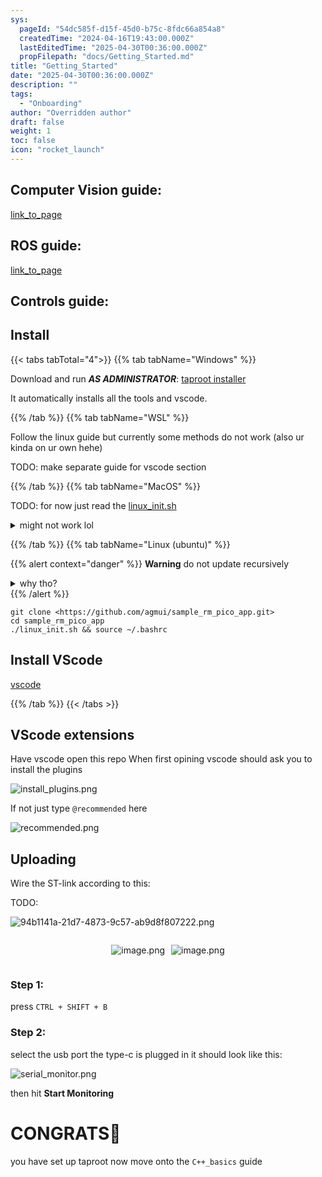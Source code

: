 ```yaml
---
sys:
  pageId: "54dc585f-d15f-45d0-b75c-8fdc66a854a8"
  createdTime: "2024-04-16T19:43:00.000Z"
  lastEditedTime: "2025-04-30T00:36:00.000Z"
  propFilepath: "docs/Getting_Started.md"
title: "Getting_Started"
date: "2025-04-30T00:36:00.000Z"
description: ""
tags:
  - "Onboarding"
author: "Overridden author"
draft: false
weight: 1
toc: false
icon: "rocket_launch"
---
```


## Computer Vision guide:

[link_to_page](86d45bc0-388b-4d26-8848-44f255f73d0e)

## ROS guide:

[link_to_page](3c76c1de-ec8f-46d6-8b0a-294005edc2d5)

## Controls guide:

## Install

{{< tabs tabTotal="4">}}
{{% tab tabName="Windows" %}}

Download and run _**AS ADMINISTRATOR**_: [taproot installer](https://github.com/Thornbots/TeachingFreshies/releases/tag/1.0)

It automatically installs all the tools and vscode.

{{% /tab %}}
{{% tab tabName="WSL" %}}

Follow the linux guide but currently some methods do not work (also ur kinda on ur own hehe)

TODO: make separate guide for vscode section

{{% /tab %}}
{{% tab tabName="MacOS" %}}

TODO: for now just read the [linux_init.sh](https://github.com/agmui/sample_rm_pico_app/blob/main/linux_init.sh)

<details>
<summary>might not work lol</summary>

`brew install libusb pkg-config`

Next install: [vscode](https://code.visualstudio.com/Download)

</details>

{{% /tab %}}
{{% tab tabName="Linux (ubuntu)" %}}

{{% alert context="danger" %}}
**Warning** do not update recursively
<details>
<summary>why tho?</summary>
There are some submodules that may go on for a while (like tinyusb) and I highly
recommend you don't need to get them.
If you want to see what submodules I update just look in `linux_init.sh`
</details>
{{% /alert %}}

```shell
git clone <https://github.com/agmui/sample_rm_pico_app.git>
cd sample_rm_pico_app
./linux_init.sh && source ~/.bashrc
```

## Install VScode

[vscode](https://code.visualstudio.com/Download)

{{% /tab %}}
{{< /tabs >}}

## VScode extensions

Have vscode open this repo
When first opining vscode should ask you to install the plugins

![install_plugins.png](https://prod-files-secure.s3.us-west-2.amazonaws.com/d518164a-d88e-44d1-a4ee-3adb3bd8bce0/89bd30f0-1825-4e77-867b-0a41ce370880/install_plugins.png?X-Amz-Algorithm=AWS4-HMAC-SHA256&X-Amz-Content-Sha256=UNSIGNED-PAYLOAD&X-Amz-Credential=ASIAZI2LB466XATCLGMP%2F20250714%2Fus-west-2%2Fs3%2Faws4_request&X-Amz-Date=20250714T161059Z&X-Amz-Expires=3600&X-Amz-Security-Token=IQoJb3JpZ2luX2VjEBUaCXVzLXdlc3QtMiJHMEUCIQD0C%2BQZDdatXtp89AhUA3ewjyug2r7OU9o5m03ZfnyGTgIgNg1H6Yv6oblP%2FP%2Fku%2BjgBCrbFNfYbCFIAib7mRJDu04q%2FwMILhAAGgw2Mzc0MjMxODM4MDUiDLfCVBZOgtY24LuNNCrcA%2FluEC0gU6WX6xIoesrQQp0%2BDywl6qKJ11MIfwb9UdhzXLjvlWChBkzIhcHweZINVMpSbDV84XuSnA6zbZfvDbYLlEoPNzghUma9EX78LQprvLpi7odQwuKD8z%2FfwEOL3DpFhJXt5%2F45iyfVl1nFbmva48cmzk%2BF6Vn%2BP7CQRaABWUoMTtrsmWu4EqRn9h7ssrP7msfItLK3hKBnPXmkrbVCjMv%2F6FRwz5FrLPHBeDBOKNVEzG0XsE9c4Ubvjwz5g1XKoVWEnYOH61%2BKVcHceTtE7JHPyv%2Bb7shqnmdYuq0JRdYHYNgIcfwtfuEu8gidBCO5HoBbOc%2FzB9MpfuUAOL7xs94xECGrSjQLsK64YMTzUljxcUUD16IPYivm2tpMN%2FxBaMosNuJKpbx5%2BBCTbk6D2TwslcD%2FI3sN%2FHrcxLOtxF3L5b8Cp120sb9KHKSAne%2Bi5NtjYbzWtnBI%2BV4voNYB7tMLc%2B%2FMbkx1muqxbYfeDRvHOivQmGssCFRIT%2Fd7NCptNt9yFLyHw0pGtMTv8evhlUxZQPSNKfp%2BSd%2BmcKFiwmcliLJ7FQSMVHDh2QeG%2FhsddCPwTCkpcXHHvwRB1lAXo07iEJ1ir6em8x4oTiiCb2z8C2z29w6U5FWcMMiF1MMGOqUBZuYW92Th4Nrnehi%2BYjhqvxjv5Lr%2FFdJDYkx9NjS3ojGgp%2FTFMzZx80a%2FBdmqLntHDtJdR%2B1OBGJR8faIwOn6vCPDsAXNZnyP55CiE2c6X7vlV%2BNJTeGqdYyM4MTXSr9SUK7vHawe4C9WJzBhgO1SbqfOZx3eyhcq4hirPTuv6ftJgA%2FdCaeklGNrqKK3kJHTKTQ1Q9WwVTG1t2E2DCAqXKq00%2BYS&X-Amz-Signature=154ee2779e55ff8fd7dc51020637daac7e8c277bea02e2eafa26531e2582b415&X-Amz-SignedHeaders=host&x-amz-checksum-mode=ENABLED&x-id=GetObject)

If not just type `@recommended` here  

![recommended.png](https://prod-files-secure.s3.us-west-2.amazonaws.com/d518164a-d88e-44d1-a4ee-3adb3bd8bce0/61e661e9-5d85-4dfc-be0d-8d2097a5e793/recommended.png?X-Amz-Algorithm=AWS4-HMAC-SHA256&X-Amz-Content-Sha256=UNSIGNED-PAYLOAD&X-Amz-Credential=ASIAZI2LB466XATCLGMP%2F20250714%2Fus-west-2%2Fs3%2Faws4_request&X-Amz-Date=20250714T161059Z&X-Amz-Expires=3600&X-Amz-Security-Token=IQoJb3JpZ2luX2VjEBUaCXVzLXdlc3QtMiJHMEUCIQD0C%2BQZDdatXtp89AhUA3ewjyug2r7OU9o5m03ZfnyGTgIgNg1H6Yv6oblP%2FP%2Fku%2BjgBCrbFNfYbCFIAib7mRJDu04q%2FwMILhAAGgw2Mzc0MjMxODM4MDUiDLfCVBZOgtY24LuNNCrcA%2FluEC0gU6WX6xIoesrQQp0%2BDywl6qKJ11MIfwb9UdhzXLjvlWChBkzIhcHweZINVMpSbDV84XuSnA6zbZfvDbYLlEoPNzghUma9EX78LQprvLpi7odQwuKD8z%2FfwEOL3DpFhJXt5%2F45iyfVl1nFbmva48cmzk%2BF6Vn%2BP7CQRaABWUoMTtrsmWu4EqRn9h7ssrP7msfItLK3hKBnPXmkrbVCjMv%2F6FRwz5FrLPHBeDBOKNVEzG0XsE9c4Ubvjwz5g1XKoVWEnYOH61%2BKVcHceTtE7JHPyv%2Bb7shqnmdYuq0JRdYHYNgIcfwtfuEu8gidBCO5HoBbOc%2FzB9MpfuUAOL7xs94xECGrSjQLsK64YMTzUljxcUUD16IPYivm2tpMN%2FxBaMosNuJKpbx5%2BBCTbk6D2TwslcD%2FI3sN%2FHrcxLOtxF3L5b8Cp120sb9KHKSAne%2Bi5NtjYbzWtnBI%2BV4voNYB7tMLc%2B%2FMbkx1muqxbYfeDRvHOivQmGssCFRIT%2Fd7NCptNt9yFLyHw0pGtMTv8evhlUxZQPSNKfp%2BSd%2BmcKFiwmcliLJ7FQSMVHDh2QeG%2FhsddCPwTCkpcXHHvwRB1lAXo07iEJ1ir6em8x4oTiiCb2z8C2z29w6U5FWcMMiF1MMGOqUBZuYW92Th4Nrnehi%2BYjhqvxjv5Lr%2FFdJDYkx9NjS3ojGgp%2FTFMzZx80a%2FBdmqLntHDtJdR%2B1OBGJR8faIwOn6vCPDsAXNZnyP55CiE2c6X7vlV%2BNJTeGqdYyM4MTXSr9SUK7vHawe4C9WJzBhgO1SbqfOZx3eyhcq4hirPTuv6ftJgA%2FdCaeklGNrqKK3kJHTKTQ1Q9WwVTG1t2E2DCAqXKq00%2BYS&X-Amz-Signature=f5e43acbc7366fd9f41b662d2985b1b094de8256a7ca103db0da028185ff145f&X-Amz-SignedHeaders=host&x-amz-checksum-mode=ENABLED&x-id=GetObject)

## Uploading

Wire the ST-link according to this:

TODO:

![94b1141a-21d7-4873-9c57-ab9d8f807222.png](https://prod-files-secure.s3.us-west-2.amazonaws.com/d518164a-d88e-44d1-a4ee-3adb3bd8bce0/e5fad17d-ab82-4300-9f4c-505ab4b1202c/94b1141a-21d7-4873-9c57-ab9d8f807222.png?X-Amz-Algorithm=AWS4-HMAC-SHA256&X-Amz-Content-Sha256=UNSIGNED-PAYLOAD&X-Amz-Credential=ASIAZI2LB466XATCLGMP%2F20250714%2Fus-west-2%2Fs3%2Faws4_request&X-Amz-Date=20250714T161059Z&X-Amz-Expires=3600&X-Amz-Security-Token=IQoJb3JpZ2luX2VjEBUaCXVzLXdlc3QtMiJHMEUCIQD0C%2BQZDdatXtp89AhUA3ewjyug2r7OU9o5m03ZfnyGTgIgNg1H6Yv6oblP%2FP%2Fku%2BjgBCrbFNfYbCFIAib7mRJDu04q%2FwMILhAAGgw2Mzc0MjMxODM4MDUiDLfCVBZOgtY24LuNNCrcA%2FluEC0gU6WX6xIoesrQQp0%2BDywl6qKJ11MIfwb9UdhzXLjvlWChBkzIhcHweZINVMpSbDV84XuSnA6zbZfvDbYLlEoPNzghUma9EX78LQprvLpi7odQwuKD8z%2FfwEOL3DpFhJXt5%2F45iyfVl1nFbmva48cmzk%2BF6Vn%2BP7CQRaABWUoMTtrsmWu4EqRn9h7ssrP7msfItLK3hKBnPXmkrbVCjMv%2F6FRwz5FrLPHBeDBOKNVEzG0XsE9c4Ubvjwz5g1XKoVWEnYOH61%2BKVcHceTtE7JHPyv%2Bb7shqnmdYuq0JRdYHYNgIcfwtfuEu8gidBCO5HoBbOc%2FzB9MpfuUAOL7xs94xECGrSjQLsK64YMTzUljxcUUD16IPYivm2tpMN%2FxBaMosNuJKpbx5%2BBCTbk6D2TwslcD%2FI3sN%2FHrcxLOtxF3L5b8Cp120sb9KHKSAne%2Bi5NtjYbzWtnBI%2BV4voNYB7tMLc%2B%2FMbkx1muqxbYfeDRvHOivQmGssCFRIT%2Fd7NCptNt9yFLyHw0pGtMTv8evhlUxZQPSNKfp%2BSd%2BmcKFiwmcliLJ7FQSMVHDh2QeG%2FhsddCPwTCkpcXHHvwRB1lAXo07iEJ1ir6em8x4oTiiCb2z8C2z29w6U5FWcMMiF1MMGOqUBZuYW92Th4Nrnehi%2BYjhqvxjv5Lr%2FFdJDYkx9NjS3ojGgp%2FTFMzZx80a%2FBdmqLntHDtJdR%2B1OBGJR8faIwOn6vCPDsAXNZnyP55CiE2c6X7vlV%2BNJTeGqdYyM4MTXSr9SUK7vHawe4C9WJzBhgO1SbqfOZx3eyhcq4hirPTuv6ftJgA%2FdCaeklGNrqKK3kJHTKTQ1Q9WwVTG1t2E2DCAqXKq00%2BYS&X-Amz-Signature=ab636283dbb8a0cd2f68202b4410faa3af43b4e60f0c497960e22bf1eb955f93&X-Amz-SignedHeaders=host&x-amz-checksum-mode=ENABLED&x-id=GetObject)

<div style="display: flex;flex-direction: row; column-gap:10px; max-width: 630px;justify-content: center;">
<div>

![image.png](https://prod-files-secure.s3.us-west-2.amazonaws.com/d518164a-d88e-44d1-a4ee-3adb3bd8bce0/210ecb78-1116-4d7b-b9b7-2292f66fa2c2/image.png?X-Amz-Algorithm=AWS4-HMAC-SHA256&X-Amz-Content-Sha256=UNSIGNED-PAYLOAD&X-Amz-Credential=ASIAZI2LB466WXTKFIPZ%2F20250714%2Fus-west-2%2Fs3%2Faws4_request&X-Amz-Date=20250714T161100Z&X-Amz-Expires=3600&X-Amz-Security-Token=IQoJb3JpZ2luX2VjEBUaCXVzLXdlc3QtMiJGMEQCIDclCfdWbaTpnApZ1WazymTik5p%2BDnfXNu8f3YB4KER6AiBuoEodnrJAvNrYmYzqXZVufeevWbHAQ97uDuyg449VrCr%2FAwguEAAaDDYzNzQyMzE4MzgwNSIMAzpDasdnIkIalzjvKtwDP4R72yX7bDCiwSf86IEjmJ4bvM6iCpLL4bxV3pYxAsjl3Q7BHh8y98SoX%2F9xIYk0O7WaIQVueKMzjH4%2FfJFb9Ctm58Cp57GrIPevxftwk202FfdOm7FaHh0Slpe6xcvJCPCCotdBgpKRjDcsSpLrTAx3ve1oQILBwUzPUzNymoc4E5yBILcHQt24aZNy%2BVT7D%2BYNIUFSpPowVKhNBh63mP0e1MGQA7yavu%2F1IpDHbnU7pPTUR9MU9vL1yatqLDM%2BcwopYJ24AVwrZX0%2BTl1iWem9%2Fg6fBKuqPic7qdNvXZ0EWmx3tI6NR1XIuXaTNwUikkBPVaqLNz%2FPC8m7VPQ3qPiukedxpBbyzUMD2bq5yTt%2BhpgI7kNU2hVgTf2ZzOSJ4wTBILl42ZkRLmj47RC28Mh%2F0QuFeEflo3sGATezQvhezIMKgJNN6DTuZ3%2Bi3cHsn95WeQfy0C%2FWto8T5%2B8luldaFysAxzXcZcB%2BzpC0PCMCnD0VznBvPYo%2Fu5sfs5vF6wDJP5Qnp7XvKykRon%2F8zRwZoVP%2FLfEe291%2Fi6V3TESRE8YzN%2FOwiLBL6QT9xe3R3k2cHZlcTlAaUY4e2ZL%2BSMBscJRHa%2BoHa9s%2FbDODpmTyPLVqrBtP80dHf48wlIXUwwY6pgF4M2P4AG6T%2BkwXJKxJd8Ou4Fztx%2FgUFIfSaCJeFFK0hdWlMdu9%2FiwwdgvFIsHQrgxNIt1scxxphoF9YK%2BoU9EdapUkO1Y6alMui3Ftw1LGSPJxPy9ZV27rQew%2F4AXr3rC7M7APamRyq9BBRm9ZAdZMbPs5BoGf43okvfdqsuIMJFQUGYSyMAH26aNGjgj3wWeRsAlNyDwOd0%2BAlwT%2BcoB6MrPnANse&X-Amz-Signature=64e7dd15608c304d4307440c105a32bafab84769f36affbcda494591e45a3f06&X-Amz-SignedHeaders=host&x-amz-checksum-mode=ENABLED&x-id=GetObject)

</div>
<div>

![image.png](https://prod-files-secure.s3.us-west-2.amazonaws.com/d518164a-d88e-44d1-a4ee-3adb3bd8bce0/33a0fd0f-8ca6-4a86-8e09-26e95ded1fff/image.png?X-Amz-Algorithm=AWS4-HMAC-SHA256&X-Amz-Content-Sha256=UNSIGNED-PAYLOAD&X-Amz-Credential=ASIAZI2LB466TIWDCXBJ%2F20250714%2Fus-west-2%2Fs3%2Faws4_request&X-Amz-Date=20250714T161100Z&X-Amz-Expires=3600&X-Amz-Security-Token=IQoJb3JpZ2luX2VjEBUaCXVzLXdlc3QtMiJIMEYCIQDCfIJ3sR%2BKayI444gInCvunSQv1WZQcwe0dRsuFzZ51AIhAO3Oh2jy9BVZDiTbZ5MiYEYG2CRWteeQbFRQEnKv0SPuKv8DCC4QABoMNjM3NDIzMTgzODA1Igz5yOSDVekiEZrrzSUq3APQRKzk%2Bn2Dh6ijSkOZ9OUaDbBVqXyMh5ss%2FIQzSh%2BfDYJqwm%2FikkL2jNNcRCVXPf4kuXnagHq7BkZXJ6vjv73eMEQJ1A1fC7tiKk9MCtH1LR%2Bf3nCzDxjxzj7DSNG%2F3FL64VmIZ15mcakcop9lOzi9WTRMgFyC4XD%2BIOZ9hAV5FRSPOuOL8w2q01kAy5ztZfKwwgCCgXgyZWLGueVHGOPvyJ9zG2SJFTM9M7X8Qgw0DkpGmXbQIi%2FdyeVLuRN4APGsSAFRNJb9beQGQwn0bvBDoEYVHJbKqDwgTehNVP3y%2B%2Ba41xBTddYGEoFUe9UAmriiS055llmaG9LIWoJH9MkDYdJn5S1IV92wvZMpioTpxZi3TfpjA%2BwuWfEzDQ6gWy%2BcAV8ZY2czrqHCnWVTYzp2qrCDpjA91fRwJlBCTGHjwqMLG7ti80g1NqSo%2F7atg99ULhU137UrbB%2FIcdxYe69eZh8YBWUe1GtZyV3by9lffkIevrmbR7p9WY3Xrr3y3jqiz2sshKLNzRmIbpEpQPngWZ47VpLCjls3WfIpMI3WwX4FBCykoaAkrHA2KDOJimuHehLpoJX2%2BBoGF1JhV7sFrpt3b0UQDFlCpOOqEUczu5pDUEGkcJSnOoRWQjCqhNTDBjqkARrRicV6IdJ%2FRFJ655o5DLoAF3FmgAQQFozjA%2F9x%2BEnU64YCMyQa2j3KC9rOHcIop8Jrp13pMz0s6C%2BJap%2ByaTFXcMaVkVchDRXjV369sxrJONmq%2FJVwfpHYK5URriGB2BLe7FDN8eSbiFoC%2FnrDruaMBs%2FQFWhKPACjwgRVn5GrEf9yIS1Uk4VwvS9vDr1V4ICDC%2BgJl4Bsib8TMvitZvQng2po&X-Amz-Signature=e1783420831a38fb39669fbd806b1e5ccf7b2bc84707bba81bdb14c38b770299&X-Amz-SignedHeaders=host&x-amz-checksum-mode=ENABLED&x-id=GetObject)

</div>
</div>

### Step 1:

press `CTRL + SHIFT + B`

### Step 2:

select the usb port the type-c is plugged in it should look like this:

![serial_monitor.png](https://prod-files-secure.s3.us-west-2.amazonaws.com/d518164a-d88e-44d1-a4ee-3adb3bd8bce0/f03f4774-05d4-4393-b6a0-d5efb6d315ab/serial_monitor.png?X-Amz-Algorithm=AWS4-HMAC-SHA256&X-Amz-Content-Sha256=UNSIGNED-PAYLOAD&X-Amz-Credential=ASIAZI2LB466XATCLGMP%2F20250714%2Fus-west-2%2Fs3%2Faws4_request&X-Amz-Date=20250714T161059Z&X-Amz-Expires=3600&X-Amz-Security-Token=IQoJb3JpZ2luX2VjEBUaCXVzLXdlc3QtMiJHMEUCIQD0C%2BQZDdatXtp89AhUA3ewjyug2r7OU9o5m03ZfnyGTgIgNg1H6Yv6oblP%2FP%2Fku%2BjgBCrbFNfYbCFIAib7mRJDu04q%2FwMILhAAGgw2Mzc0MjMxODM4MDUiDLfCVBZOgtY24LuNNCrcA%2FluEC0gU6WX6xIoesrQQp0%2BDywl6qKJ11MIfwb9UdhzXLjvlWChBkzIhcHweZINVMpSbDV84XuSnA6zbZfvDbYLlEoPNzghUma9EX78LQprvLpi7odQwuKD8z%2FfwEOL3DpFhJXt5%2F45iyfVl1nFbmva48cmzk%2BF6Vn%2BP7CQRaABWUoMTtrsmWu4EqRn9h7ssrP7msfItLK3hKBnPXmkrbVCjMv%2F6FRwz5FrLPHBeDBOKNVEzG0XsE9c4Ubvjwz5g1XKoVWEnYOH61%2BKVcHceTtE7JHPyv%2Bb7shqnmdYuq0JRdYHYNgIcfwtfuEu8gidBCO5HoBbOc%2FzB9MpfuUAOL7xs94xECGrSjQLsK64YMTzUljxcUUD16IPYivm2tpMN%2FxBaMosNuJKpbx5%2BBCTbk6D2TwslcD%2FI3sN%2FHrcxLOtxF3L5b8Cp120sb9KHKSAne%2Bi5NtjYbzWtnBI%2BV4voNYB7tMLc%2B%2FMbkx1muqxbYfeDRvHOivQmGssCFRIT%2Fd7NCptNt9yFLyHw0pGtMTv8evhlUxZQPSNKfp%2BSd%2BmcKFiwmcliLJ7FQSMVHDh2QeG%2FhsddCPwTCkpcXHHvwRB1lAXo07iEJ1ir6em8x4oTiiCb2z8C2z29w6U5FWcMMiF1MMGOqUBZuYW92Th4Nrnehi%2BYjhqvxjv5Lr%2FFdJDYkx9NjS3ojGgp%2FTFMzZx80a%2FBdmqLntHDtJdR%2B1OBGJR8faIwOn6vCPDsAXNZnyP55CiE2c6X7vlV%2BNJTeGqdYyM4MTXSr9SUK7vHawe4C9WJzBhgO1SbqfOZx3eyhcq4hirPTuv6ftJgA%2FdCaeklGNrqKK3kJHTKTQ1Q9WwVTG1t2E2DCAqXKq00%2BYS&X-Amz-Signature=ec816532b60b0e039b1d3c19b7542ee5e1096a5453411cbfb6ae329f43c6632b&X-Amz-SignedHeaders=host&x-amz-checksum-mode=ENABLED&x-id=GetObject)

then hit **Start Monitoring**

# CONGRATS🎉

you have set up taproot now move onto the `C++_basics` guide
